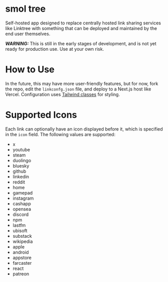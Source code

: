 # smol tree

Self-hosted app designed to replace centrally hosted link sharing services like Linktree with something that can be deployed and maintained by the end user themselves.

***WARNING:*** This is still in the early stages of development, and is not yet ready for production use. Use at your own risk.

# How to Use

In the future, this may have more user-friendly features, but for now, fork the repo, edit the `linkconfg.json` file, and deploy to a Next.js host like Vercel. Configuration uses [Tailwind classes](https://tailwindcss.com/) for styling.

# Supported Icons

Each link can optionally have an icon displayed before it, which is specified in the `icon` field. The following values are supported:

* x
* youtube
* steam
* duolingo
* bluesky
* github
* linkedin
* reddit
* home
* gamepad
* instagram
* cashapp
* opensea
* discord
* npm
* lastfm
* ubisoft
* substack
* wikipedia
* apple
* android
* appstore
* farcaster
* react
* patreon